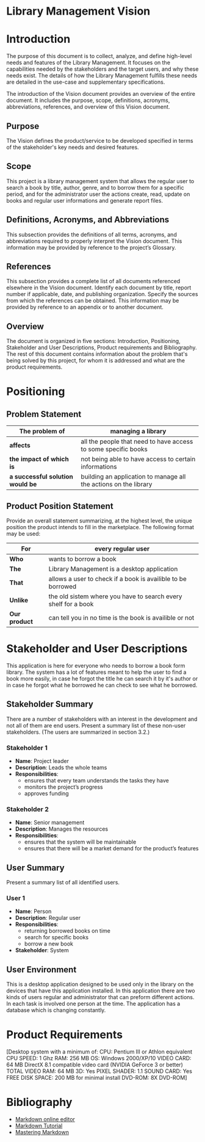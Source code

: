 # Library Management Vision

# Introduction
The purpose of this document is to collect, analyze, and define high-level needs and features of the Library Management. It focuses on the capabilities needed by the stakeholders and the target users, and why these needs exist. The details of how the Library Management fulfills these needs are detailed in the use-case and supplementary specifications.

The introduction of the Vision document provides an overview of the entire document. It includes the purpose, scope, definitions, acronyms, abbreviations, references, and overview of this Vision document.

## Purpose
The Vision defines the product/service to be developed specified in terms of the stakeholder's key needs and desired features. 

## Scope
This project is a library management system that allows the regular user to search a book by title, author, genre, and to borrow them for a specific period, and for the administrator user the actions create, read, update on books and regular user informations and generate report files.

## Definitions, Acronyms, and Abbreviations
This subsection provides the definitions of all terms, acronyms, and abbreviations required to properly interpret the Vision document. This information may be provided by reference to the project’s Glossary.

## References
This subsection provides a complete list of all documents referenced elsewhere in the Vision document. Identify each document by title, report number if applicable, date, and publishing organization. Specify the sources from which the references can be obtained. This information may be provided by reference to an appendix or to another document.

## Overview
The document is organized in five sections: Introduction, Positioning, Stakeholder and User Descriptions, Product requirements and Bibliography. The rest of this document contains information about the problem that's being solved by this project, for whom it is addressed and what are the product requirements.

# Positioning
## Problem Statement

| **The problem of**                 | managing a library                                           |
| ---------------------------------- | ------------------------------------------------------------ |
| **affects**                        | all the people that need to have access to some specific books |
| **the impact of which is**         | not being able to have access to certain informations        |
| **a successful solution would be** | building  an application to manage all the actions on the library |

## Product Position Statement
Provide an overall statement summarizing, at the highest level, the unique position the product intends to fill in the marketplace. The following format may be used:

| **For** | every regular user |
|----|------- |
| **Who** | wants to borrow a book |
| **The** | Library Management is a desktop application
| **That** | allows a user to check if a book is availible to be borrowed
| **Unlike** | the old sistem where you have to search every shelf for a book
| **Our product** | can tell you in no time is the book is availible or not


# Stakeholder and User Descriptions
This application is here for everyone who needs to borrow a book form library. The system has a lot of  features meant to help the user to find a book more easily, in case he forgot the title he can search it by it's author or in case he forgot what he borrowed he can check to see what he borrowed.

## Stakeholder Summary
There are a number of stakeholders with an interest in the development and not all of them are end users. Present a summary list of these non-user stakeholders. (The users are summarized in section 3.2.)

### Stakeholder 1
* **Name**: Project leader
* **Description**: Leads the whole teams
* **Responsibilities**: 
    * ensures that every team understands the tasks they have
    * monitors the project’s progress
    * approves funding

### Stakeholder 2
* **Name**: Senior management
* **Description**: Manages the resources
* **Responsibilities**: 
    * ensures that the system will be maintainable
    * ensures that there will be a market demand for the product’s features

## User Summary
Present a summary list of all identified users.

### User 1
* **Name**: Person
* **Description**: Regular user
* **Responsibilities**: 
    * returning borrowed books on time
    * search for specific books
    * borrow a new book
* **Stakeholder**: System

## User Environment
This is a desktop application designed to be used only in the library on the devices that have this application installed. In this application there are two kinds of users regular and administrator that can preform different actions. In each task is involved one person at the time. The application has a database which is changing constantly.

# Product Requirements
[Desktop system with a minimum of:
CPU: Pentium III or Athlon equivalent
CPU SPEED: 1 Ghz
RAM: 256 MB
OS: Windows 2000/XP/10
VIDEO CARD: 64 MB DirectX 8.1 compatible video card (NVIDIA GeForce 3 or better)
TOTAL VIDEO RAM: 64 MB
3D: Yes
PIXEL SHADER: 1.1
SOUND CARD: Yes
FREE DISK SPACE: 200 MB for minimal install
DVD-ROM: 8X DVD-ROM]

# Bibliography

- [Markdown online editor](http://dillinger.io/)
- [Markdown Tutorial](https://www.markdowntutorial.com )
- [Mastering Markdown](https://guides.github.com/features/mastering-markdown/)
